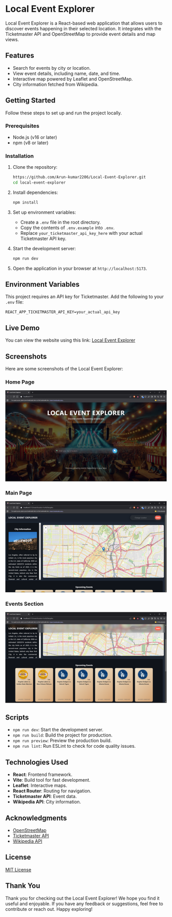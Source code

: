 # Local Event Explorer

Local Event Explorer is a React-based web application that allows users to discover events happening in their selected location. It integrates with the Ticketmaster API and OpenStreetMap to provide event details and map views.

## Features

- Search for events by city or location.
- View event details, including name, date, and time.
- Interactive map powered by Leaflet and OpenStreetMap.
- City information fetched from Wikipedia.

## Getting Started

Follow these steps to set up and run the project locally.

### Prerequisites

- Node.js (v16 or later)
- npm (v8 or later)

### Installation

1. Clone the repository:

   ```bash
   https://github.com/Arun-kumar2206/Local-Event-Explorer.git
   cd local-event-explorer
   ```

2. Install dependencies:

   ```bash
   npm install
   ```

3. Set up environment variables:

   - Create a `.env` file in the root directory.
   - Copy the contents of `.env.example` into `.env`.
   - Replace `your_ticketmaster_api_key_here` with your actual Ticketmaster API key.

4. Start the development server:

   ```bash
   npm run dev
   ```

5. Open the application in your browser at `http://localhost:5173`.

## Environment Variables

This project requires an API key for Ticketmaster. Add the following to your `.env` file:

```
REACT_APP_TICKETMASTER_API_KEY=your_actual_api_key
```

## Live Demo

You can view the website using this link: [Local Event Explorer](https://arun-kumar2206.github.io/Local-Event-Explorer/)

## Screenshots

Here are some screenshots of the Local Event Explorer:

### Home Page

![Home Page](./screenshots/Home%20page.png)

### Main Page

![Main Page](./screenshots/Main%20page.png)

### Events Section

![Events Section](./screenshots/Events%20section.png)

## Scripts

- `npm run dev`: Start the development server.
- `npm run build`: Build the project for production.
- `npm run preview`: Preview the production build.
- `npm run lint`: Run ESLint to check for code quality issues.

## Technologies Used

- **React**: Frontend framework.
- **Vite**: Build tool for fast development.
- **Leaflet**: Interactive maps.
- **React Router**: Routing for navigation.
- **Ticketmaster API**: Event data.
- **Wikipedia API**: City information.

## Acknowledgments

- [OpenStreetMap](https://www.openstreetmap.org/)
- [Ticketmaster API](https://developer.ticketmaster.com/)
- [Wikipedia API](https://www.mediawiki.org/wiki/API:Main_page)

## License

[MIT License](LICENSE)

## Thank You

Thank you for checking out the Local Event Explorer! We hope you find it useful and enjoyable. If you have any feedback or suggestions, feel free to contribute or reach out. Happy exploring!
